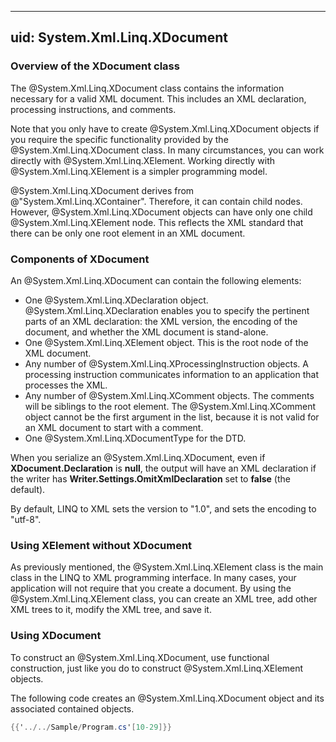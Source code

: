 ﻿
---
uid: System.Xml.Linq.XDocument
---

### Overview of the XDocument class

The @System.Xml.Linq.XDocument class contains the information necessary for a valid XML document.
This includes an XML declaration, processing instructions, and comments.

Note that you only have to create @System.Xml.Linq.XDocument objects if you require the specific functionality provided by the @System.Xml.Linq.XDocument class.
In many circumstances, you can work directly with @System.Xml.Linq.XElement.
Working directly with @System.Xml.Linq.XElement is a simpler programming model.

@System.Xml.Linq.XDocument derives from @"System.Xml.Linq.XContainer".
Therefore, it can contain child nodes.
However, @System.Xml.Linq.XDocument objects can have only one child @System.Xml.Linq.XElement node. This reflects the XML standard that there can be only one root element in an XML document.

### Components of XDocument

An @System.Xml.Linq.XDocument can contain the following elements:

- One @System.Xml.Linq.XDeclaration object. @System.Xml.Linq.XDeclaration enables you to specify the pertinent parts of an XML declaration: the XML version, the encoding of the document, and whether the XML document is stand-alone.
- One @System.Xml.Linq.XElement object. This is the root node of the XML document.
- Any number of @System.Xml.Linq.XProcessingInstruction objects. A processing instruction communicates information to an application that processes the XML.
- Any number of @System.Xml.Linq.XComment objects. The comments will be siblings to the root element. The @System.Xml.Linq.XComment object cannot be the first argument in the list, because it is not valid for an XML document to start with a comment.
- One @System.Xml.Linq.XDocumentType for the DTD.

When you serialize an @System.Xml.Linq.XDocument, even if **XDocument.Declaration** is **null**, the output will have an XML declaration if the writer has **Writer.Settings.OmitXmlDeclaration** set to **false** (the default).

By default, LINQ to XML sets the version to "1.0", and sets the encoding to "utf-8".

### Using XElement without XDocument

As previously mentioned, the @System.Xml.Linq.XElement class is the main class in the LINQ to XML programming interface.
In many cases, your application will not require that you create a document.
By using the @System.Xml.Linq.XElement class, you can create an XML tree, add other XML trees to it, modify the XML tree, and save it.

### Using XDocument

To construct an @System.Xml.Linq.XDocument, use functional construction, just like you do to construct @System.Xml.Linq.XElement objects.

The following code creates an @System.Xml.Linq.XDocument object and its associated contained objects.

```csharp
{{'../../Sample/Program.cs'[10-29]}}
```